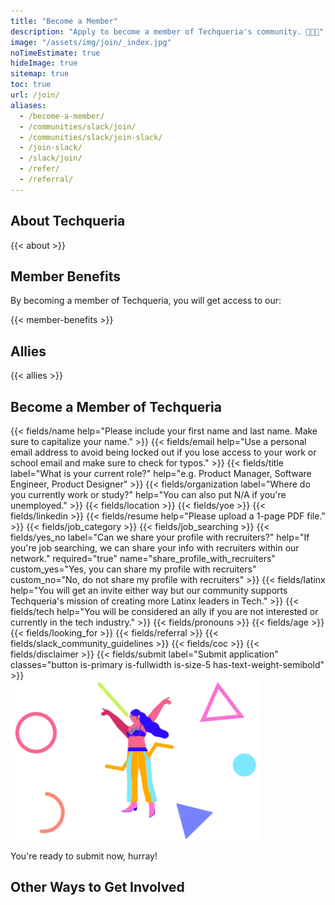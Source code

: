 ```yaml
---
title: "Become a Member"
description: "Apply to become a member of Techqueria's community. 🌮➕➕"
image: "/assets/img/join/_index.jpg"
noTimeEstimate: true
hideImage: true
sitemap: true
toc: true
url: /join/
aliases:
  - /become-a-member/
  - /communities/slack/join/
  - /communities/slack/join-slack/
  - /join-slack/
  - /slack/join/
  - /refer/
  - /referral/
---
```


## About Techqueria

{{< about >}}

## Member Benefits

By becoming a member of Techqueria, you will get access to our:

{{< member-benefits >}}

## Allies

{{< allies >}}

<div class="mt-4"></div>

<h2 class="u-text--left-mobile-only">Become a Member of Techqueria</h2>

<form name="Become a Member" method="POST" data-netlify-recaptcha="true" data-netlify="true" action="/success/member/"
  class="form--centered no-ids" id="form_become_a_member">
  <input type="hidden" aria-label="Subject" name="_subject" value="Techqueria - Become a Member">
  <!-- Name -->
  {{< fields/name help="Please include your first name and last name. Make sure to capitalize your name." >}}
  <!-- Email -->
  {{< fields/email help="Use a personal email address to avoid being locked out if you lose access to your work or school email and make sure to check for typos." >}}
  <!-- Title -->
  {{< fields/title label="What is your current role?" help="e.g. Product Manager, Software Engineer, Product Designer" >}}
  <!-- Org -->
  {{< fields/organization label="Where do you currently work or study?" help="You can also put N/A if you're unemployed." >}}
  <!-- Location -->
  {{< fields/location >}}
  <!-- Years of Experience -->
  {{< fields/yoe >}}
  <!-- LinkedIn -->
  {{< fields/linkedin >}}
  <!-- Resume -->
  {{< fields/resume help="Please upload a 1-page PDF file." >}}
  <!-- Category -->
  {{< fields/job_category >}}
  <!-- Job Searching Status -->
  {{< fields/job_searching >}}
  <!-- Share Profile with Recruiters -->
  {{< fields/yes_no label="Can we share your profile with recruiters?" help="If you're job searching, we can share your info with recruiters within our network." required="true" name="share_profile_with_recruiters" custom_yes="Yes, you can share my profile with recruiters" custom_no="No, do not share my profile with recruiters" >}}
  <!-- Identify as Latinx -->
  {{< fields/latinx help="You will get an invite either way but our community supports Techqueria's mission of creating more Latinx leaders in Tech." >}}
  <!-- In Tech -->
  {{< fields/tech help="You will be considered an ally if you are not interested or currently in the tech industry." >}}
  <!-- Gender Pronouns -->
  {{< fields/pronouns >}}
  <!-- Age -->
  {{< fields/age >}}
  <!-- What they hope to gain from Techqueria -->
  {{< fields/looking_for >}}
  <!-- How they heard about Techqueria -->
  {{< fields/referral >}}
  <!-- Slack Guidelines -->
  {{< fields/slack_community_guidelines >}}
  <!-- Code of Conduct -->
  {{< fields/coc >}}
  <!-- Disclaimer -->
  {{< fields/disclaimer >}}
  <!-- Submit form -->
  {{< fields/submit label="Submit application" classes="button is-primary is-fullwidth is-size-5 has-text-weight-semibold" >}}
</form>
<script src="/assets/js/join.js"></script>

<div class="u-text--centered">
  <img src="/assets/img/join/success.png" alt="Techqueria Hurray" class="mt-2 mb-2 u-box-shadow--none" width="400">
  <p>You're ready to submit now, hurray!</p>
</div>

## Other Ways to Get Involved

